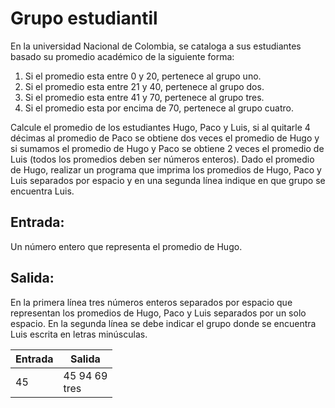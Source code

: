 # Grupo estudiantil

En la universidad Nacional de Colombia, se cataloga a sus estudiantes
basado su promedio académico de la siguiente forma:

1. Si el promedio esta entre 0 y 20, pertenece al grupo uno.
2. Si el promedio esta entre 21 y 40, pertenece al grupo dos.
3. Si el promedio esta entre 41 y 70, pertenece al grupo tres.
4. Si el promedio esta por encima de 70, pertenece al grupo cuatro.

Calcule el promedio de los estudiantes Hugo, Paco y Luis, si al
quitarle 4 décimas al promedio de Paco se obtiene dos veces el
promedio de Hugo y si sumamos el promedio de Hugo y Paco se obtiene
2 veces el promedio de Luis (todos los promedios deben ser números
enteros).
Dado el promedio de Hugo, realizar un programa que imprima los
promedios de Hugo, Paco y Luis separados por espacio y en una segunda
línea indique en que grupo se encuentra Luis.

## Entrada:

Un número entero que representa el promedio de Hugo.

## Salida:

En la primera línea tres números enteros separados por espacio que
representan los promedios de Hugo, Paco y Luis separados por un solo
espacio. En la segunda línea se debe indicar el grupo donde se
encuentra Luis escrita en letras minúsculas.

| Entrada | Salida             |
|---------|--------------------|
| 45      | 45 94 69 <br> tres |
